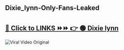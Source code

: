 
 ## Dixie_lynn-Only-Fans-Leaked

# <h2><a href="https://clipsfans.com/Dixie_lynn&ref=git">🔗 Click to LINKS ⏩⏩ 👉 🟢 Dixie lynn </a></h2>

<a href="https://clipsfans.com/Dixie_lynn&ref=git" rel="nofollow" data-target="animated-image.originalLink"><img src="https://i.ibb.co.com/xMMVF88/686577567.gif" alt="Viral Video Original" style="max-width: 100%; display: inline-block;" data-target="animated-image.originalImage"></a>
